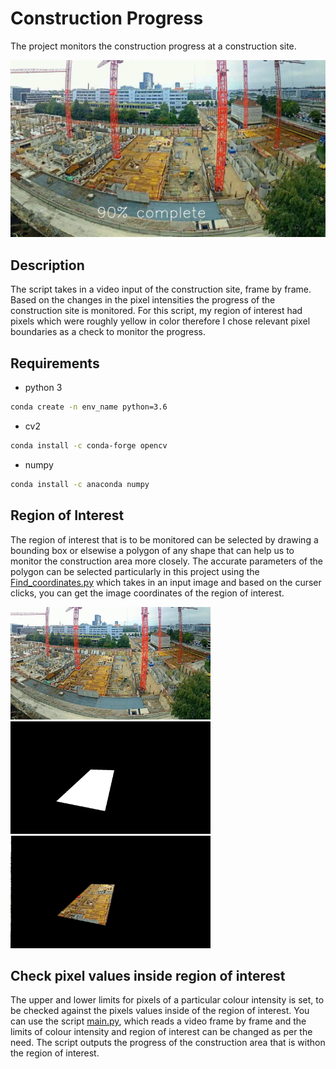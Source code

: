 # Construction Progress

The project monitors the construction progress at a construction site.

![caption](https://github.com/hamza9305/Construction-Progress/blob/main/output/progress.gif)

## Description
The script takes in a video input of the construction site, frame by frame. Based on the changes in the pixel intensities the progress of the construction site is monitored. For this script, my region of interest had pixels which were roughly yellow in color therefore I chose relevant pixel boundaries as a check to monitor the progress.

## Requirements
- python 3
```bash
conda create -n env_name python=3.6
```
- cv2
```bash
conda install -c conda-forge opencv
```
- numpy
```bash
conda install -c anaconda numpy
```
## Region of Interest
The region of interest that is to be monitored can be selected by drawing a bounding box or elsewise a polygon of any shape that can help us to monitor the construction area more closely. The accurate parameters of the polygon can be selected particularly in this project using the [Find_coordinates.py](https://github.com/hamza9305/Construction-Progress/blob/main/Find_coordinates.py) which takes in an input image and based on the curser clicks, you can get the image coordinates of the region of interest.

<img width="320" height="180" src="https://github.com/hamza9305/Construction-Progress/blob/main/data/Images/image0.png"/> <img width="320" height="180" src="https://github.com/hamza9305/Construction-Progress/blob/main/data/Images/mask.png"/> <img width="320" height="180" src="https://github.com/hamza9305/Construction-Progress/blob/main/data/Images/maked_img.png"/>

## Check pixel values inside region of interest
The upper and lower limits for pixels of a particular colour intensity is set, to be checked against the pixels values inside of the region of interest. You can use the script [main.py](https://github.com/hamza9305/Construction-Progress/blob/main/main.py), which reads a video frame by frame and the limits of colour intensity and region of interest can be changed as per the need. The script outputs the progress of the construction area that is withon the region of interest. 
